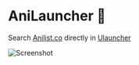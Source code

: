 # AniLauncher 🍥

Search [Anilist.co](https://anilist.co) directly in [Ulauncher](https://ulauncher.io/)

![Screenshot](https://user-images.githubusercontent.com/20997346/168483941-56afe347-ccf9-4084-a905-c5cab27cb784.png)